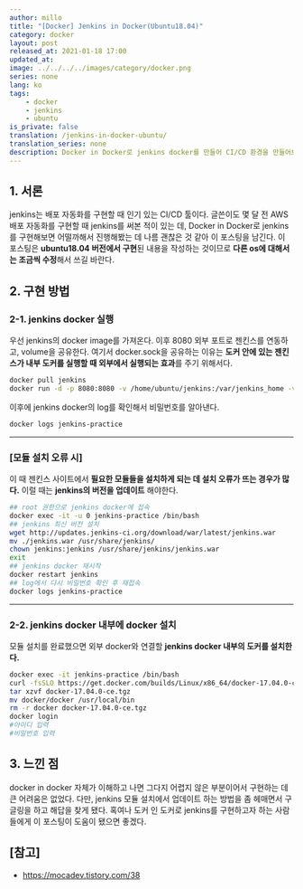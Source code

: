 ```yaml
---
author: millo
title: "[Docker] Jenkins in Docker(Ubuntu18.04)"
category: docker
layout: post
released_at: 2021-01-18 17:00
updated_at:
image: ../../../../images/category/docker.png
series: none
lang: ko
tags:
    - docker
    - jenkins
    - ubuntu
is_private: false
translation: /jenkins-in-docker-ubuntu/
translation_series: none
description: Docker in Docker로 jenkins docker를 만들어 CI/CD 환경을 만들어보자.
---
```


## 1. 서론

jenkins는 배포 자동화를 구현할 때 인기 있는 CI/CD 툴이다. 글쓴이도 몇 달 전 AWS 배포 자동화를 구현할 때 jenkins를 써본 적이 있는 데, Docker in Docker로 jenkins를 구현해보면 어떨까해서 진행해봤는 데 나름 괜찮은 것 같아 이 포스팅을 남긴다. 이 포스팅은 **ubuntu18.04 버전에서 구현**된 내용을 작성하는 것이므로 **다른 os에 대해서는 조금씩 수정**해서 쓰길 바란다.

## 2. 구현 방법

### 2-1. jenkins docker 실행

우선 jenkins의 docker image를 가져온다. 이후 8080 외부 포트로 젠킨스를 연동하고, volume을 공유한다. 여기서 docker.sock을 공유하는 이유는 **도커 안에 있는 젠킨스가 내부 도커를 실행할 때 외부에서 실행되는 효과**를 주기 위해서다.

```bash
docker pull jenkins
docker run -d -p 8080:8080 -v /home/ubuntu/jenkins:/var/jenkins_home -v /var/run/docker.sock:/var/run/docker.sock -u root --name jenkins-practice jenkins
```

이후에 jenkins docker의 log를 확인해서 비밀번호를 알아낸다.

```bash
docker logs jenkins-practice
```

---

### [모듈 설치 오류 시]

이 때 젠킨스 사이트에서 **필요한 모듈들을 설치하게 되는 데 설치 오류가 뜨는 경우가 많다.** 이럴 때는 **jenkins의 버전을 업데이트** 해야한다.

```bash
## root 권한으로 jenkins docker에 접속
docker exec -it -u 0 jenkins-practice /bin/bash
## jenkins 최신 버전 설치
wget http://updates.jenkins-ci.org/download/war/latest/jenkins.war
mv ./jenkins.war /usr/share/jenkins/
chown jenkins:jenkins /usr/share/jenkins/jenkins.war
exit
## jenkins docker 재시작
docker restart jenkins
## log에서 다시 비밀번호 확인 후 재접속
docker logs jenkins-practice
```

---

### 2-2. jenkins docker 내부에 docker 설치

모듈 설치를 완료했으면 외부 docker와 연결할 **jenkins docker 내부의 도커를 설치한다.**

```bash
docker exec -it jenkins-practice /bin/bash
curl -fsSLO https://get.docker.com/builds/Linux/x86_64/docker-17.04.0-ce.tgz
tar xzvf docker-17.04.0-ce.tgz
mv docker/docker /usr/local/bin
rm -r docker docker-17.04.0-ce.tgz
docker login
#아이디 입력
#비밀번호 입력
```

## 3. 느낀 점

docker in docker 자체가 이해하고 나면 그다지 어렵지 않은 부분이어서 구현하는 데 큰 어려움은 없었다. 다만, jenkins 모듈 설치에서 업데이트 하는 방법을 좀 헤매면서 구글링을 하고 해답을 찾게 됐다. 혹여나 도커 인 도커로 jenkins를 구현하고자 하는 사람들에게 이 포스팅이 도움이 됐으면 좋겠다.

## [참고]

-   https://mocadev.tistory.com/38
